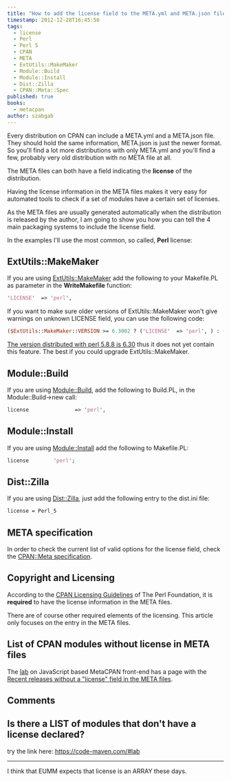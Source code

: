 ```yaml
---
title: "How to add the license field to the META.yml and META.json files on CPAN?"
timestamp: 2012-12-28T16:45:56
tags:
  - license
  - Perl
  - Perl 5
  - CPAN
  - META
  - ExtUtils::MakeMaker
  - Module::Build
  - Module::Install
  - Dist::Zilla
  - CPAN::Meta::Spec
published: true
books:
  - metacpan
author: szabgab
---
```



Every distribution on CPAN can include a META.yml and a META.json file.
They should hold the same information, META.json is just the newer format.
So you'll find a lot more distributions with only META.yml and you'll find
a few, probably very old distribution with no META file at all.

The META files can both have a field indicating the **license** of the distribution.

Having the license information in the META files makes it very easy for automated tools
to check if a set of modules have a certain set of licenses.


As the META files are usually generated automatically when the distribution is released
by the author, I am going to show you how you can tell the 4 main packaging systems
to include the license field.

In the examples  I'll use the most common, so called, **Perl** license:

## ExtUtils::MakeMaker

If you are using [ExtUtils::MakeMaker](https://metacpan.org/pod/ExtUtils::MakeMaker) add the following to your Makefile.PL
as parameter in the **WriteMakefile** function:

```perl
'LICENSE'  => 'perl',
```

If you want to make sure older versions of ExtUtils::MakeMaker won't give warnings on
unknown LICENSE field, you can use the following code:

```perl
($ExtUtils::MakeMaker::VERSION >= 6.3002 ? ('LICENSE'  => 'perl', ) : ()),
```

[The version distributed with perl 5.8.8 is 6.30](http://search.cpan.org/src/NWCLARK/perl-5.8.8/lib/ExtUtils/MakeMaker.pm)
thus it does not yet contain this feature. The best if you could upgrade ExtUtils::MakeMaker.

## Module::Build

If you are using [Module::Build](https://metacpan.org/pod/Module::Build), add the following to Build.PL,
in the Module::Build->new call:

```perl
license               => 'perl',
```

## Module::Install

If you are using [Module::Install](https://metacpan.org/pod/Module::Install) add the following to Makefile.PL:

```perl
license        'perl';
```

## Dist::Zilla

If you are using [Dist::Zilla](http://dzil.org/), just add the following entry to the dist.ini file:

```perl
license = Perl_5
```

## META specification

In order to check the current list of valid options for the license field,
check the [CPAN::Meta specification](https://metacpan.org/pod/CPAN::Meta::Spec).

## Copyright and Licensing

According to the [CPAN Licensing Guidelines](http://www.perlfoundation.org/cpan_licensing_guidelines)
of The Perl Foundation, it is **required** to have the license information in the META files.

There are of course other required elements of the licensing. This article only focuses on the entry in the META files.

## List of CPAN modules without license in META files

The [lab](http://cpan.perlmaven.com/#lab) on JavaScript based MetaCPAN front-end has a page
with the [Recent releases without a "license" field in the META files](http://cpan.perlmaven.com/#lab/no-license).

## Comments

Is there a LIST of modules that don't have a license declared?
---
try the link here: https://code-maven.com/#lab

<hr>
I think that EUMM expects that license is an ARRAY these days.



